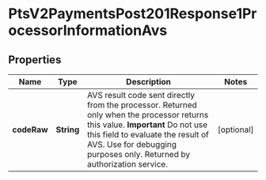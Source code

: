 
# PtsV2PaymentsPost201Response1ProcessorInformationAvs

## Properties
Name | Type | Description | Notes
------------ | ------------- | ------------- | -------------
**codeRaw** | **String** | AVS result code sent directly from the processor. Returned only when the processor returns this value. **Important** Do not use this field to evaluate the result of AVS. Use for debugging purposes only.  Returned by authorization service.  |  [optional]



